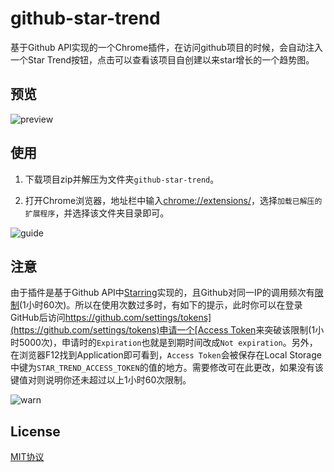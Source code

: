 # github-star-trend

基于Github API实现的一个Chrome插件，在访问github项目的时候，会自动注入一个Star Trend按钮，点击可以查看该项目自创建以来star增长的一个趋势图。

## 预览

![preview](https://cdn.jsdelivr.net/gh/rawchen/JsDelivr/static/github-star-trend/demo.gif)

## 使用

1. 下载项目zip并解压为文件夹`github-star-trend`。

2. 打开Chrome浏览器，地址栏中输入[chrome://extensions/](chrome://extensions/)，选择`加载已解压的扩展程序`，并选择该文件夹目录即可。

![guide](https://cdn.jsdelivr.net/gh/rawchen/JsDelivr/static/github-star-trend/guide.jpg)

## 注意

由于插件是基于Github API中[Starring](https://docs.github.com/zh/rest/activity/starring)实现的，且Github对同一IP的调用频次有[限制](https://docs.github.com/zh/rest/using-the-rest-api/rate-limits-for-the-rest-api)(1小时60次)。所以在使用次数过多时，有如下的提示，此时你可以在登录GitHub后访问[https://github.com/settings/tokens](https://github.com/settings/tokens)申请一个[Access Token](https://github.com/settings/personal-access-tokens)来突破该限制(1小时5000次)，申请时的`Expiration`也就是到期时间改成`Not expiration`。另外，在浏览器F12找到Application即可看到，`Access Token`会被保存在Local Storage中键为`STAR_TREND_ACCESS_TOKEN`的值的地方。需要修改可在此更改，如果没有该键值对则说明你还未超过以上1小时60次限制。

![warn](https://cdn.jsdelivr.net/gh/rawchen/JsDelivr/static/github-star-trend/warn.png)

## License

[MIT协议](./LICENSE)